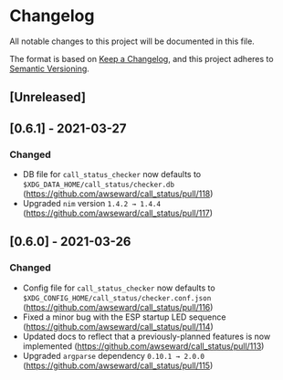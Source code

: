 # Changelog
All notable changes to this project will be documented in this file.

The format is based on [Keep a Changelog](https://keepachangelog.com/en/1.0.0/),
and this project adheres to [Semantic Versioning](https://semver.org/spec/v2.0.0.html).

## [Unreleased]

## [0.6.1] - 2021-03-27
### Changed
- DB file for `call_status_checker` now defaults to `$XDG_DATA_HOME/call_status/checker.db` (https://github.com/awseward/call_status/pull/118)
- Upgraded `nim` version `1.4.2 → 1.4.4` (https://github.com/awseward/call_status/pull/117)

## [0.6.0] - 2021-03-26
### Changed
- Config file for `call_status_checker` now defaults to `$XDG_CONFIG_HOME/call_status/checker.conf.json` (https://github.com/awseward/call_status/pull/116)
- Fixed a minor bug with the ESP startup LED sequence (https://github.com/awseward/call_status/pull/114)
- Updated docs to reflect that a previously-planned features is now implemented (https://github.com/awseward/call_status/pull/113)
- Upgraded `argparse` dependency `0.10.1 → 2.0.0` (https://github.com/awseward/call_status/pull/115)

